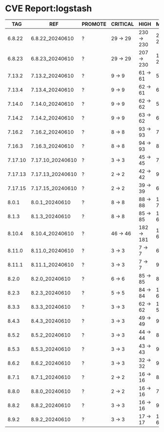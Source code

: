 # CVE Report:logstash
|   TAG   |       REF        | PROMOTE | CRITICAL |    HIGH    |   MEDIUM   |   LOW    | UNKNOWN |
|---------|------------------|---------|----------|------------|------------|----------|---------|
| 6.8.22  | 6.8.22_20240610  | ?       | 29 -> 29 | 230 -> 230 | 219 -> 219 | 36 -> 36 | 2 -> 2  |
| 6.8.23  | 6.8.23_20240610  | ?       | 29 -> 29 | 207 -> 230 | 114 -> 218 | 5 -> 36  | 2 -> 2  |
| 7.13.2  | 7.13.2_20240610  | ?       | 9 -> 9   | 61 -> 61   | 54 -> 54   | 9 -> 9   | 0 -> 0  |
| 7.13.4  | 7.13.4_20240610  | ?       | 9 -> 9   | 62 -> 61   | 63 -> 54   | 5 -> 9   | 0 -> 0  |
| 7.14.0  | 7.14.0_20240610  | ?       | 9 -> 9   | 62 -> 62   | 59 -> 59   | 9 -> 9   | 0 -> 0  |
| 7.14.2  | 7.14.2_20240610  | ?       | 9 -> 9   | 63 -> 62   | 69 -> 60   | 5 -> 9   | 0 -> 0  |
| 7.16.2  | 7.16.2_20240610  | ?       | 8 -> 8   | 93 -> 93   | 75 -> 75   | 8 -> 8   | 2 -> 2  |
| 7.16.3  | 7.16.3_20240610  | ?       | 8 -> 8   | 94 -> 93   | 83 -> 74   | 4 -> 8   | 2 -> 2  |
| 7.17.10 | 7.17.10_20240610 | ?       | 3 -> 3   | 45 -> 45   | 70 -> 53   | 3 -> 3   | 2 -> 2  |
| 7.17.13 | 7.17.13_20240610 | ?       | 2 -> 2   | 42 -> 42   | 93 -> 50   | 21 -> 3  | 2 -> 2  |
| 7.17.15 | 7.17.15_20240610 | ?       | 2 -> 2   | 39 -> 39   | 65 -> 48   | 3 -> 3   | 2 -> 2  |
| 8.0.1   | 8.0.1_20240610   | ?       | 8 -> 8   | 88 -> 88   | 114 -> 71  | 22 -> 4  | 2 -> 2  |
| 8.1.3   | 8.1.3_20240610   | ?       | 8 -> 8   | 85 -> 85   | 109 -> 66  | 22 -> 4  | 2 -> 2  |
| 8.10.4  | 8.10.4_20240610  | ?       | 46 -> 46 | 182 -> 181 | 102 -> 68  | 8 -> 12  | 0 -> 0  |
| 8.11.0  | 8.11.0_20240610  | ?       | 3 -> 3   | 7 -> 7     | 69 -> 52   | 4 -> 4   | 2 -> 2  |
| 8.11.1  | 8.11.1_20240610  | ?       | 3 -> 3   | 7 -> 7     | 94 -> 51   | 22 -> 4  | 2 -> 2  |
| 8.2.0   | 8.2.0_20240610   | ?       | 6 -> 6   | 85 -> 85   | 83 -> 66   | 4 -> 4   | 2 -> 2  |
| 8.2.3   | 8.2.3_20240610   | ?       | 5 -> 5   | 84 -> 84   | 109 -> 66  | 22 -> 4  | 2 -> 2  |
| 8.3.3   | 8.3.3_20240610   | ?       | 3 -> 3   | 62 -> 62   | 102 -> 59  | 21 -> 3  | 2 -> 2  |
| 8.4.3   | 8.4.3_20240610   | ?       | 3 -> 3   | 49 -> 49   | 95 -> 52   | 21 -> 3  | 2 -> 2  |
| 8.5.2   | 8.5.2_20240610   | ?       | 3 -> 3   | 44 -> 44   | 80 -> 63   | 4 -> 4   | 2 -> 2  |
| 8.5.3   | 8.5.3_20240610   | ?       | 3 -> 3   | 43 -> 43   | 98 -> 55   | 22 -> 4  | 2 -> 2  |
| 8.6.2   | 8.6.2_20240610   | ?       | 3 -> 3   | 32 -> 32   | 95 -> 52   | 22 -> 4  | 2 -> 2  |
| 8.7.1   | 8.7.1_20240610   | ?       | 2 -> 2   | 16 -> 16   | 88 -> 45   | 22 -> 4  | 2 -> 2  |
| 8.8.0   | 8.8.0_20240610   | ?       | 2 -> 2   | 16 -> 16   | 74 -> 57   | 4 -> 4   | 2 -> 2  |
| 8.8.2   | 8.8.2_20240610   | ?       | 3 -> 3   | 16 -> 16   | 97 -> 69   | 5 -> 5   | 2 -> 2  |
| 8.9.2   | 8.9.2_20240610   | ?       | 3 -> 3   | 17 -> 17   | 103 -> 60  | 23 -> 5  | 2 -> 2  |
